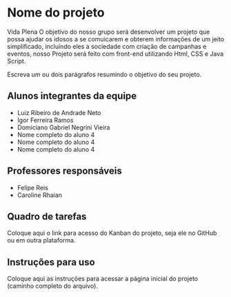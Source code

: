 # Nome do projeto
Vida Plena
O objetivo do nosso grupo será desenvolver um projeto que possa ajudar os idosos a se comuicarem e obterem informações de um jeito simplificado, incluindo eles a sociedade com criação de campanhas e eventos, nosso Projeto será feito com front-end utilizando Html, CSS e Java Script.

Escreva um ou dois parágrafos resumindo o objetivo do seu projeto.

## Alunos integrantes da equipe

* Luiz Ribeiro de Andrade Neto
* Igor Ferreira Ramos
* Domiciano Gabriel Negrini Vieira
* Nome completo do aluno 4
* Nome completo do aluno 4
* Nome completo do aluno 4

## Professores responsáveis

* Felipe Reis
* Caroline Rhaian

## Quadro de tarefas
Coloque aqui o link para acesso do Kanban do projeto, seja ele no GitHub ou em outra plataforma.

## Instruções para uso
Coloque aqui as instruções para acessar a página inicial do projeto (caminho completo do arquivo).
